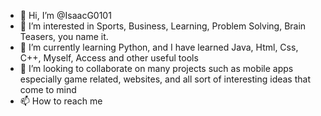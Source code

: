 - 👋 Hi, I’m @IsaacG0101
- 👀 I’m interested in Sports, Business, Learning, Problem Solving, Brain Teasers, you name it.
- 🌱 I’m currently learning Python, and I have learned Java, Html, Css, C++, Myself, Access and other useful tools
- 💞️ I’m looking to collaborate on many projects such as mobile apps especially game related, websites, and all sort of interesting ideas that come to mind 
- 📫 How to reach me 

<!---
IsaacG0101/IsaacG0101 is a ✨ special ✨ repository because its `README.md` (this file) appears on your GitHub profile.
You can click the Preview link to take a look at your changes.
--->
